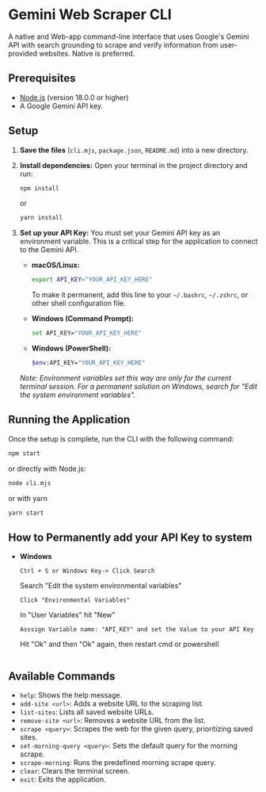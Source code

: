 # Gemini Web Scraper CLI

A native and Web-app command-line interface that uses Google's Gemini API with search grounding to scrape and verify information from user-provided websites. Native is preferred.

## Prerequisites

- [Node.js](https://nodejs.org/) (version 18.0.0 or higher)
- A Google Gemini API key.

## Setup

1.  **Save the files** (`cli.mjs`, `package.json`, `README.md`) into a new directory.

2.  **Install dependencies:**
    Open your terminal in the project directory and run:
    ```bash
    npm install
    ```
     or
    ```bash
    yarn install
    ```
    
4.  **Set up your API Key:**
    You must set your Gemini API key as an environment variable. This is a critical step for the application to connect to the Gemini API.

    -   **macOS/Linux:**
        ```bash
        export API_KEY="YOUR_API_KEY_HERE"
        ```
        To make it permanent, add this line to your `~/.bashrc`, `~/.zshrc`, or other shell configuration file.

    -   **Windows (Command Prompt):**
        ```bash
        set API_KEY="YOUR_API_KEY_HERE"
        ```

    -   **Windows (PowerShell):**
        ```bash
        $env:API_KEY="YOUR_API_KEY_HERE"
        ```
    *Note: Environment variables set this way are only for the current terminal session. For a permanent solution on Windows, search for "Edit the system environment variables".*

## Running the Application

Once the setup is complete, run the CLI with the following command:

```bash
npm start
```

or directly with Node.js:

```bash
node cli.mjs
```
or with yarn 

```bash
yarn start
```

## How to Permanently add your API Key to system 
-    **Windows**
     ```
     Ctrl + S or Windows Key-> Click Search
     ```
     Search "Edit the system environmental variables"
     ```
     Click "Environmental Variables"
     ```
     In "User Variables" hit "New"
     ```
     Asssign Variable name: "API_KEY" and set the Value to your API Key
     ```
     Hit "Ok" and then "Ok" again, then restart cmd or powershell
     ```
## Available Commands

-   `help`: Shows the help message.
-   `add-site <url>`: Adds a website URL to the scraping list.
-   `list-sites`: Lists all saved website URLs.
-   `remove-site <url>`: Removes a website URL from the list.
-   `scrape <query>`: Scrapes the web for the given query, prioritizing saved sites.
-   `set-morning-query <query>`: Sets the default query for the morning scrape.
-   `scrape-morning`: Runs the predefined morning scrape query.
-   `clear`: Clears the terminal screen.
-   `exit`: Exits the application.
